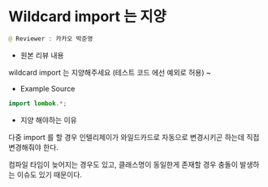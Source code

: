 # Wildcard import 는 지양

```java
@ Reviewer : 카카오 박준영
```

- 원본 리뷰 내용

wildcard import 는 지양해주세요 (테스트 코드 에선 예외로 허용) ~

- Example Source

```java
import lombok.*;
```

- 지양 해야하는 이유

다중 import 를 할 경우 인텔리제이가 와일드카드로 자동으로 변경시키곤 하는데 직접 변경해줘야 한다.

컴파일 타임이 늦어지는 경우도 있고, 클래스명이 동일한게 존재할 경우 충돌이 발생하는 이슈도 있기 때문이다.

